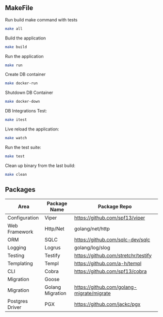 
## MakeFile

Run build make command with tests
```bash
make all
```

Build the application
```bash
make build
```

Run the application
```bash
make run
```
Create DB container
```bash
make docker-run
```

Shutdown DB Container
```bash
make docker-down
```

DB Integrations Test:
```bash
make itest
```

Live reload the application:
```bash
make watch
```

Run the test suite:
```bash
make test
```

Clean up binary from the last build:
```bash
make clean
```

## Packages
| Area            | Package Name     | Package Repo                        |
| --------------- | ---------------- | ----------------------------------- |
| Configuration   | Viper            | https://github.com/spf13/viper      |
| Web Framework   | Http/Net         | golang/net/http                     |
| ORM             | SQLC             | https://github.com/sqlc-dev/sqlc    |
| Logging         | Logrus           | golang/log/slog                     |
| Testing         | Testify          | https://github.com/stretchr/testify |
| Templating      | Templ            | https://github.com/a-h/templ        |
| CLI             | Cobra            | https://github.com/spf13/cobra      |
| Migration       | Goose            |                                     |
| Migration       | Golang Migration | https://github.com/golang-migrate/migrate |
| Postgres Driver | PGX              | https://github.com/jackc/pgx        |